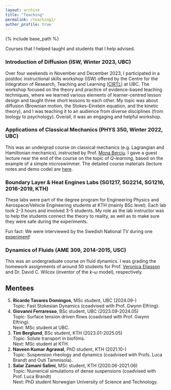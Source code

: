 ```yaml
---
layout: archive
title: "Teaching"
permalink: /teaching1/
author_profile: true
---
```


{% include base_path %}

Courses that I helped taught and students that I help advised. 

### Introduction of Diffusion (ISW, Winter 2023, UBC)

Over four weekends in November and December 2023, I participated in a postdoc instructional skills workshop (ISW)
offered by the Centre for the Integration of Research, Teaching and Learning ([CIRTL](https://cirtl.ubc.ca/)) at UBC.
The workshop focused on the theory and practice of evidence-based teaching techniques,
where we learned various elements of learner-centred lesson design and taught three short lessons to each other.
My topic was about diffusion (Brownian motion, the Stokes-Einstein equation, and the kinetic theory),
and I was teaching it to an audience from diverse disciplines (from biology to psychology).
Overall, it was an engaging and helpful workshop.

### Applications of Classical Mechanics (PHYS 350, Winter 2022, UBC)

This was an undergrad course on classical mechanics (e.g. Lagrangian and Hamiltonian mechanics),
instructed by Prof. [Mona Berciu](https://phas.ubc.ca/~berciu/).
I gave a guest lecture near the end of the course on the topic of
*Q-learning*, based on the example of a simple microswimmer.
The detailed course materials (lecture notes and demo code) are
[here](https://github.com/GeZhouyang/two-link-swimmer).

### Boundary Layer & Heat Engines Labs (SG1217, SG2214, SG1216, 2016-2019, KTH)

These labs were part of the degree program for Engineering Physics and
Aerospace/Vehicle Engineering students at KTH (mainly BSc level).
Each lab took 2-3 hours and involved 3-5 students.
My role as the lab instructor was to help the students connect the theory to reality,
as well as to make sure they were safe during the experiments.

Fun fact: We were interviewed by the Swedish National TV during one
[experiment](/images/svt_kth_lab.png)!

### Dynamics of Fluids (AME 309, 2014-2015, USC)

This was an undergraduate course on fluid dynamics.
I was grading the homework assignments of around 50 students
for Prof. [Veronica Eliasson](http://eliasson.mines.edu/)
and Dr. David C. Wilcox (inventor of the _k-ω_ model), respectively.

## Mentees

<ol reversed>

<li>
<b>Ricardo Tavares Domingos</b>, MSc student, UBC (2024.09-)<br>
Topic: Fast Stokesian Dynamics (coadvised with Prof. Gwynn Elfring).
</li>

<li>
<b>Giovanni Ferraresso</b>, BSc student, UBC (2023.09-2024.05)<br>
Topic: Surface tension driven flows (coadvised with Prof. Gwynn Elfring).<br>
Next: MSc student at UBC.
</li>

<li>
<b>Tim Berglund</b>, BSc student, KTH (2023.01-2025.05)<br>
Topic: Solute transport in biofilms.<br>
Next: MSc student at KTH.
</li>

<li>
<b>Naveen Kumar Agrawal</b>, PhD student, KTH (2021.10-)<br>
Topic: Suspension rheology and dynamics (coadvised with Profs. Luca Brandt and Outi Tammisola).
</li>

<li>
<b>Salar Zamani Salimi</b>, MSc student, KTH (2020.06-2021.06)<br>
Topic: Numerical simulations of dense suspensions (coadvised with Prof. Luca Brandt)<br>
Next: PhD student Norwegian University of Science and Technology.
</li>

</ol>
